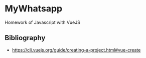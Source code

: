 # MyWhatsapp
Homework of Javascript with VueJS

## Bibliography
* https://cli.vuejs.org/guide/creating-a-project.html#vue-create
